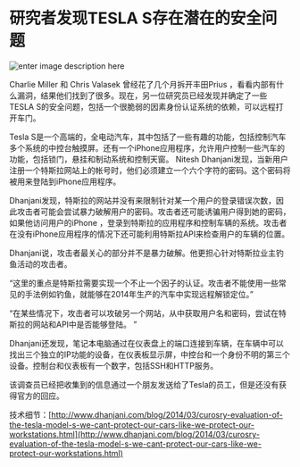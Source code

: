 # 研究者发现TESLA S存在潜在的安全问题

![enter image description here](http://drops.javaweb.org/uploads/images/c4d9b7e185a5e001d818ed015c64e5efd0a32bf0.jpg)

Charlie Miller 和 Chris Valasek 曾经花了几个月拆开丰田Prius ，看看内部有什么漏洞，结果他们找到了很多。现在，另一位研究员已经发现并确定了一些TESLA S的安全问题，包括一个很脆弱的因素身份认证系统的依赖，可以远程打开车门。

Tesla S是一个高端的，全电动汽车，其中包括了一些有趣的功能，包括控制汽车多个系统的中控台触摸屏。还有一个iPhone应用程序，允许用户控制一些汽车的功能，包括锁门，悬挂和制动系统和控制天窗。 Nitesh Dhanjani发现，当新用户注册一个特斯拉网站上的帐号时，他们必须建立一个六个字符的密码。这个密码将被用来登陆到iPhone应用程序。

Dhanjani发现，特斯拉的网站并没有来限制针对某一个用户的登录错误次数，因此攻击者可能会尝试暴力破解用户的密码。攻击者还可能诱骗用户得到她的密码，如果他访问用户的iPhone ，登录到特斯拉的应用程序和控制车辆的系统。攻击者在没有iPhone应用程序的情况下还可能利用特斯拉API来检查用户的车辆的位置。

Dhanjani说，攻击者最关心的部分并不是暴力破解。他更担心针对特斯拉业主钓鱼活动的攻击者。

“这里的重点是特斯拉需要实现一个不止一个因子的认证。攻击者不能使用一些常见的手法例如钓鱼，就能够在2014年生产的汽车中实现远程解锁定位。”

“在某些情况下，攻击者可以攻破另一个网站，从中获取用户名和密码，尝试在特斯拉的网站和API中是否能够登陆。 ”

Dhanjani还发现，笔记本电脑通过在仪表盘上的端口连接到车辆，在车辆中可以找出三个独立的IP功能的设备，在仪表板显示屏，中控台和一个身份不明的第三个设备。控制台和仪表板有一个数字，包括SSH和HTTP服务。

该调查员已经把收集到的信息通过一个朋友发送给了Tesla的员工，但是还没有获得官方的回应。

技术细节：[http://www.dhanjani.com/blog/2014/03/curosry-evaluation-of-the-tesla-model-s-we-cant-protect-our-cars-like-we-protect-our-workstations.html](http://www.dhanjani.com/blog/2014/03/curosry-evaluation-of-the-tesla-model-s-we-cant-protect-our-cars-like-we-protect-our-workstations.html)